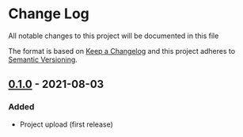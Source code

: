 # Change Log
All notable changes to this project will be documented in this file

The format is based on [Keep a Changelog](http://keepachangelog.com/)
and this project adheres to [Semantic Versioning](http://semver.org/).

## [0.1.0] - 2021-08-03
### Added
- Project upload (first release)

[Unreleased]: https://github.com/appositum/gitignore/compare/v0.1.0...dev
[0.1.0]: https://github.com/appositum/gitignore/releases/tag/v0.1.0
